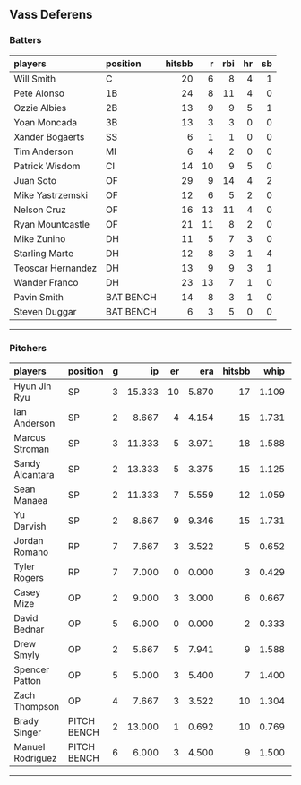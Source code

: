 ## Vass Deferens

### Batters

 
|players           |position  | hitsbb|  r| rbi| hr| sb| 
|:-----------------|:---------|------:|--:|---:|--:|--:| 
|Will Smith        |C         |     20|  6|   8|  4|  1| 
|Pete Alonso       |1B        |     24|  8|  11|  4|  0| 
|Ozzie Albies      |2B        |     13|  9|   9|  5|  1| 
|Yoan Moncada      |3B        |     13|  3|   3|  0|  0| 
|Xander Bogaerts   |SS        |      6|  1|   1|  0|  0| 
|Tim Anderson      |MI        |      6|  4|   2|  0|  0| 
|Patrick Wisdom    |CI        |     14| 10|   9|  5|  0| 
|Juan Soto         |OF        |     29|  9|  14|  4|  2| 
|Mike Yastrzemski  |OF        |     12|  6|   5|  2|  0| 
|Nelson Cruz       |OF        |     16| 13|  11|  4|  0| 
|Ryan Mountcastle  |OF        |     21| 11|   8|  2|  0| 
|Mike Zunino       |DH        |     11|  5|   7|  3|  0| 
|Starling Marte    |DH        |     12|  8|   3|  1|  4| 
|Teoscar Hernandez |DH        |     13|  9|   9|  3|  1| 
|Wander Franco     |DH        |     23| 13|   7|  1|  0| 
|Pavin Smith       |BAT BENCH |     14|  8|   3|  1|  0| 
|Steven Duggar     |BAT BENCH |      6|  3|   5|  0|  0| 


* * *

### Pitchers

 
|players          |position    |  g|     ip| er|   era| hitsbb|  whip| so|  w| sv| 
|:----------------|:-----------|--:|------:|--:|-----:|------:|-----:|--:|--:|--:| 
|Hyun Jin Ryu     |SP          |  3| 15.333| 10| 5.870|     17| 1.109| 16|  1|  0| 
|Ian Anderson     |SP          |  2|  8.667|  4| 4.154|     15| 1.731|  0|  1|  0| 
|Marcus Stroman   |SP          |  3| 11.333|  5| 3.971|     18| 1.588|  7|  0|  0| 
|Sandy Alcantara  |SP          |  2| 13.333|  5| 3.375|     15| 1.125| 18|  1|  0| 
|Sean Manaea      |SP          |  2| 11.333|  7| 5.559|     12| 1.059| 14|  0|  0| 
|Yu Darvish       |SP          |  2|  8.667|  9| 9.346|     15| 1.731|  9|  0|  0| 
|Jordan Romano    |RP          |  7|  7.667|  3| 3.522|      5| 0.652|  9|  2|  3| 
|Tyler Rogers     |RP          |  7|  7.000|  0| 0.000|      3| 0.429|  7|  1|  1| 
|Casey Mize       |OP          |  2|  9.000|  3| 3.000|      6| 0.667|  6|  0|  0| 
|David Bednar     |OP          |  5|  6.000|  0| 0.000|      2| 0.333| 10|  0|  1| 
|Drew Smyly       |OP          |  2|  5.667|  5| 7.941|      9| 1.588|  6|  0|  0| 
|Spencer Patton   |OP          |  5|  5.000|  3| 5.400|      7| 1.400|  2|  0|  1| 
|Zach Thompson    |OP          |  4|  7.667|  3| 3.522|     10| 1.304|  2|  0|  0| 
|Brady Singer     |PITCH BENCH |  2| 13.000|  1| 0.692|     10| 0.769| 11|  1|  0| 
|Manuel Rodriguez |PITCH BENCH |  6|  6.000|  3| 4.500|      9| 1.500|  3|  1|  0| 


* * *


